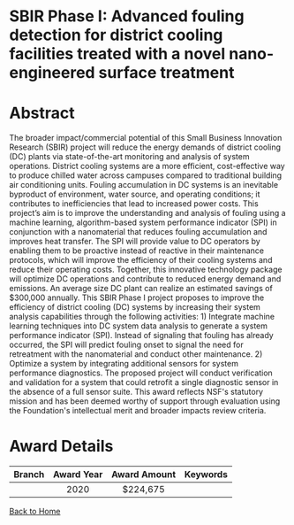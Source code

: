
SBIR Phase I: Advanced fouling detection for district cooling facilities treated with a novel nano-engineered surface treatment
===============================================================================================================================

# Abstract


The broader impact/commercial potential of this Small Business Innovation Research (SBIR) project will reduce the energy demands of district cooling (DC) plants via state-of-the-art monitoring and analysis of system operations. District cooling systems are a more efficient, cost-effective way to produce chilled water across campuses compared to traditional building air conditioning units. Fouling accumulation in DC systems is an inevitable byproduct of environment, water source, and operating conditions; it contributes to inefficiencies that lead to increased power costs. This project’s aim is to improve the understanding and analysis of fouling using a machine learning, algorithm-based system performance indicator (SPI) in conjunction with a nanomaterial that reduces fouling accumulation and improves heat transfer. The SPI will provide value to DC operators by enabling them to be proactive instead of reactive in their maintenance protocols, which will improve the efficiency of their cooling systems and reduce their operating costs. Together, this innovative technology package will optimize DC operations and contribute to reduced energy demand and emissions. An average size DC plant can realize an estimated savings of $300,000 annually. This SBIR Phase I project proposes to improve the efficiency of district cooling (DC) systems by increasing their system analysis capabilities through the following activities: 1) Integrate machine learning techniques into DC system data analysis to generate a system performance indicator (SPI). Instead of signaling that fouling has already occurred, the SPI will predict fouling onset to signal the need for retreatment with the nanomaterial and conduct other maintenance. 2) Optimize a system by integrating additional sensors for system performance diagnostics. The proposed project will conduct verification and validation for a system that could retrofit a single diagnostic sensor in the absence of a full sensor suite. This award reflects NSF's statutory mission and has been deemed worthy of support through evaluation using the Foundation's intellectual merit and broader impacts review criteria.  

# Award Details

|Branch|Award Year|Award Amount|Keywords|
| :---: | :---: | :---: | :---: |
||2020|$224,675||
  
  


[Back to Home](https://github.com/chrischow/dod_sbir_awards/Reports/JT/#606)